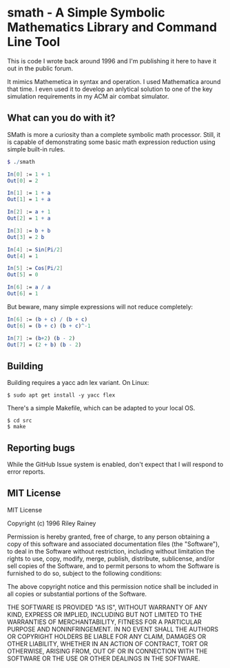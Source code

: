 
# smath - A Simple Symbolic Mathematics Library and Command Line Tool

This is code I wrote back around 1996 and I'm publishing it here to have it out in the public forum.

It mimics Mathemetica in syntax and operation. I used Mathematica around that time. I even used it to develop
an anlytical solution to one of the key simulation requirements in my ACM air combat simulator.

## What can you do with it?

SMath is more a curiosity than a complete symbolic math processor. Still, it is capable of demonstrating some basic math expression reduction
using simple built-in rules.

```Mathematica
$ ./smath

In[0] := 1 + 1
Out[0] = 2

In[1] := 1 + a
Out[1] = 1 + a

In[2] := a + 1
Out[2] = 1 + a

In[3] := b + b
Out[3] = 2 b

In[4] := Sin[Pi/2]
Out[4] = 1

In[5] := Cos[Pi/2]
Out[5] = 0

In[6] := a / a
Out[6] = 1
```

But beware, many simple expressions will not reduce completely:

```Mathematica
In[6] := (b + c) / (b + c)
Out[6] = (b + c) (b + c)^-1

In[7] := (b+2) (b - 2)
Out[7] = (2 + b) (b - 2)
```

## Building

Building requires a yacc adn lex variant.  On Linux:

```
$ sudo apt get install -y yacc flex
```

There's a simple Makefile, which can be adapted to your local OS.

```
$ cd src
$ make
```

## Reporting bugs

While the GitHub Issue system is enabled, don't expect that I will respond to
error reports.

## MIT License

MIT License

Copyright (c) 1996 Riley Rainey

Permission is hereby granted, free of charge, to any person obtaining a copy
of this software and associated documentation files (the "Software"), to deal
in the Software without restriction, including without limitation the rights
to use, copy, modify, merge, publish, distribute, sublicense, and/or sell
copies of the Software, and to permit persons to whom the Software is
furnished to do so, subject to the following conditions:

The above copyright notice and this permission notice shall be included in all
copies or substantial portions of the Software.

THE SOFTWARE IS PROVIDED "AS IS", WITHOUT WARRANTY OF ANY KIND, EXPRESS OR
IMPLIED, INCLUDING BUT NOT LIMITED TO THE WARRANTIES OF MERCHANTABILITY,
FITNESS FOR A PARTICULAR PURPOSE AND NONINFRINGEMENT. IN NO EVENT SHALL THE
AUTHORS OR COPYRIGHT HOLDERS BE LIABLE FOR ANY CLAIM, DAMAGES OR OTHER
LIABILITY, WHETHER IN AN ACTION OF CONTRACT, TORT OR OTHERWISE, ARISING FROM,
OUT OF OR IN CONNECTION WITH THE SOFTWARE OR THE USE OR OTHER DEALINGS IN THE
SOFTWARE.